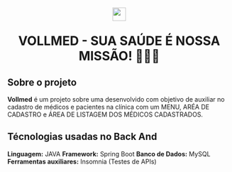 <h1 align = "center">
  <img src="https://github.com/user-attachments/assets/1af2db85-af1a-4225-ad03-1e091cf09450" width="30px" />
<p> VOLLMED - SUA SAÚDE É NOSSA MISSÃO! 👨‍⚕️🏥</p>
</h1>

## Sobre o projeto

**Vollmed** é um projeto sobre uma desenvolvido com objetivo de auxiliar no cadastro de médicos e pacientes na clínica com um MENU, ARÉA DE CADASTRO e ÁREA DE LISTAGEM DOS MÉDICOS CADASTRADOS.


## Técnologias usadas no Back And

**Linguagem:** JAVA
**Framework:** Spring Boot
**Banco de Dados:** MySQL
**Ferramentas auxiliares:** Insomnia (Testes de APIs)
